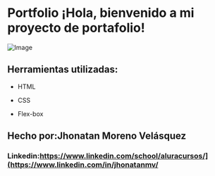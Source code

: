 # Portfolio ¡Hola, bienvenido a mi proyecto de portafolio!
![Image](https://raw.githubusercontent.com/Jhonatan-data/portafolio/main/asset/link.jpg)
## Herramientas utilizadas:

* HTML

* CSS

* Flex-box

## Hecho por:Jhonatan Moreno Velásquez

### Linkedin:https://www.linkedin.com/school/aluracursos/](https://www.linkedin.com/in/jhonatanmv/
